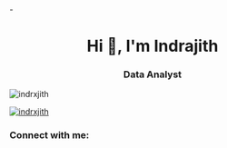 -<h1 align="center">Hi 👋, I'm Indrajith</h1>
<h3 align="center">Data Analyst</h3>

<p align="left"> <img src="https://komarev.com/ghpvc/?username=indrxjith&label=Profile%20views&color=0e75b6&style=flat" alt="indrxjith" /> </p>

<p align="left"> <a href="https://github.com/ryo-ma/github-profile-trophy"><img src="https://github-profile-trophy.vercel.app/?username=indrxjith" alt="indrxjith" /></a> </p>

<h3 align="left">Connect with me:</h3>
